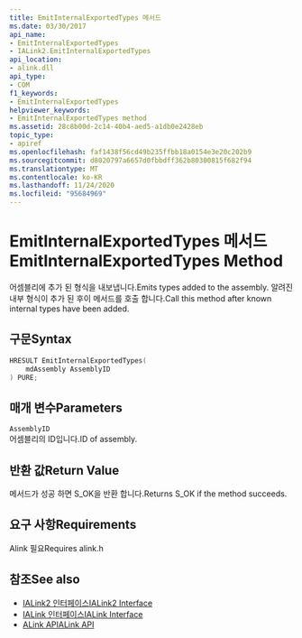```yaml
---
title: EmitInternalExportedTypes 메서드
ms.date: 03/30/2017
api_name:
- EmitInternalExportedTypes
- IALink2.EmitInternalExportedTypes
api_location:
- alink.dll
api_type:
- COM
f1_keywords:
- EmitInternalExportedTypes
helpviewer_keywords:
- EmitInternalExportedTypes method
ms.assetid: 28c8b00d-2c14-40b4-aed5-a1db0e2428eb
topic_type:
- apiref
ms.openlocfilehash: faf1438f56cd49b235ffbb18a0154e3e20c202b9
ms.sourcegitcommit: d8020797a6657d0fbbdff362b80300815f682f94
ms.translationtype: MT
ms.contentlocale: ko-KR
ms.lasthandoff: 11/24/2020
ms.locfileid: "95684969"
---
```

# <a name="emitinternalexportedtypes-method"></a><span data-ttu-id="ffb3a-102">EmitInternalExportedTypes 메서드</span><span class="sxs-lookup"><span data-stu-id="ffb3a-102">EmitInternalExportedTypes Method</span></span>

<span data-ttu-id="ffb3a-103">어셈블리에 추가 된 형식을 내보냅니다.</span><span class="sxs-lookup"><span data-stu-id="ffb3a-103">Emits types added to the assembly.</span></span> <span data-ttu-id="ffb3a-104">알려진 내부 형식이 추가 된 후이 메서드를 호출 합니다.</span><span class="sxs-lookup"><span data-stu-id="ffb3a-104">Call this method after known internal types have been added.</span></span>  
  
## <a name="syntax"></a><span data-ttu-id="ffb3a-105">구문</span><span class="sxs-lookup"><span data-stu-id="ffb3a-105">Syntax</span></span>  
  
```cpp  
HRESULT EmitInternalExportedTypes(  
    mdAssembly AssemblyID  
) PURE;  
```  
  
## <a name="parameters"></a><span data-ttu-id="ffb3a-106">매개 변수</span><span class="sxs-lookup"><span data-stu-id="ffb3a-106">Parameters</span></span>  

 `AssemblyID`  
 <span data-ttu-id="ffb3a-107">어셈블리의 ID입니다.</span><span class="sxs-lookup"><span data-stu-id="ffb3a-107">ID of assembly.</span></span>  
  
## <a name="return-value"></a><span data-ttu-id="ffb3a-108">반환 값</span><span class="sxs-lookup"><span data-stu-id="ffb3a-108">Return Value</span></span>  

 <span data-ttu-id="ffb3a-109">메서드가 성공 하면 S_OK을 반환 합니다.</span><span class="sxs-lookup"><span data-stu-id="ffb3a-109">Returns S_OK if the method succeeds.</span></span>  
  
## <a name="requirements"></a><span data-ttu-id="ffb3a-110">요구 사항</span><span class="sxs-lookup"><span data-stu-id="ffb3a-110">Requirements</span></span>  

 <span data-ttu-id="ffb3a-111">Alink 필요</span><span class="sxs-lookup"><span data-stu-id="ffb3a-111">Requires alink.h</span></span>  
  
## <a name="see-also"></a><span data-ttu-id="ffb3a-112">참조</span><span class="sxs-lookup"><span data-stu-id="ffb3a-112">See also</span></span>

- [<span data-ttu-id="ffb3a-113">IALink2 인터페이스</span><span class="sxs-lookup"><span data-stu-id="ffb3a-113">IALink2 Interface</span></span>](ialink2-interface.md)
- [<span data-ttu-id="ffb3a-114">IALink 인터페이스</span><span class="sxs-lookup"><span data-stu-id="ffb3a-114">IALink Interface</span></span>](ialink-interface.md)
- [<span data-ttu-id="ffb3a-115">ALink API</span><span class="sxs-lookup"><span data-stu-id="ffb3a-115">ALink API</span></span>](index.md)
